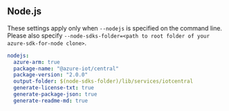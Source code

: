 ## Node.js

These settings apply only when `--nodejs` is specified on the command line.
Please also specify `--node-sdks-folder=<path to root folder of your azure-sdk-for-node clone>`.

``` yaml $(nodejs)
nodejs:
  azure-arm: true
  package-name: "@azure-iot/central"
  package-version: "2.0.0"
  output-folder: $(node-sdks-folder)/lib/services/iotcentral
  generate-license-txt: true
  generate-package-json: true
  generate-readme-md: true
```